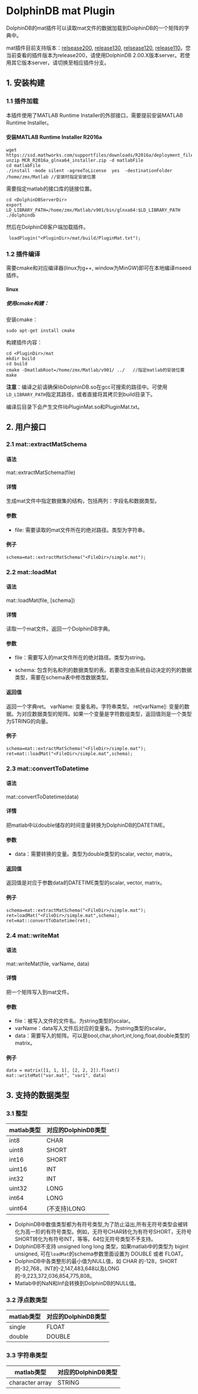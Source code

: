 # DolphinDB mat Plugin

DolphinDB的mat插件可以读取mat文件的数据加载到DolphinDB的一个矩阵的字典中。

mat插件目前支持版本：[relsease200](https://github.com/dolphindb/DolphinDBPlugin/blob/release200/mat/README.md), [release130](https://github.com/dolphindb/DolphinDBPlugin/blob/release130/mat/README.md), [relsease120](https://github.com/dolphindb/DolphinDBPlugin/blob/release120/mat/README.md), [release110](https://github.com/dolphindb/DolphinDBPlugin/blob/release110/mat/README.md)。您当前查看的插件版本为release200，请使用DolphinDB 2.00.X版本server。若使用其它版本server，请切换至相应插件分支。

## 1. 安装构建

### 1.1 插件加载
本插件使用了MATLAB Runtime Installer的外部接口，需要提前安装MATLAB Runtime Installer。
#### 安装MATLAB Runtime Installer R2016a
```
wget https://ssd.mathworks.com/supportfiles/downloads/R2016a/deployment_files/R2016a/installers/glnxa64/MCR_R2016a_glnxa64_installer.zip
unzip MCR_R2016a_glnxa64_installer.zip -d matlabFile
cd matlabFile
./install -mode silent -agreeToLicense  yes  -destinationFolder  /home/zmx/Matlab //安装时指定安装位置
```
需要指定matlab的接口库的链接位置。
```
cd <DolphinDBServerDir>
export LD_LIBRARY_PATH=/home/zmx/Matlab/v901/bin/glnxa64:$LD_LIBRARY_PATH
./dolphindb
```
然后在DolphinDB客户端加载插件。
```
 loadPlugin("<PluginDir>/mat/build/PluginMat.txt");
```

### 1.2 插件编译

需要cmake和对应编译器(linux为g++, window为MinGW)即可在本地编译mseed插件。

#### linux

##### 使用cmake构建：

安装cmake：

```
sudo apt-get install cmake
```

构建插件内容：

```
cd <PluginDir>/mat
mkdir build
cd build
cmake -DmatlabRoot=/home/zmx/Matlab/v901/ ../   //指定matlab的安装位置
make
```

**注意**：编译之前请确保libDolphinDB.so在gcc可搜索的路径中。可使用`LD_LIBRARY_PATH`指定其路径，或者直接将其拷贝到build目录下。

编译后目录下会产生文件libPluginMat.so和PluginMat.txt。

##  2. 用户接口

### 2.1 mat::extractMatSchema

#### 语法

mat::extractMatSchema(file)

#### 详情

生成mat文件中指定数据集的结构，包括两列：字段名和数据类型。

#### 参数

* file: 需要读取的mat文件所在的绝对路径。类型为字符串。

#### 例子

```
schema=mat::extractMatSchema("<FileDir>/simple.mat");
```

### 2.2 mat::loadMat

#### 语法

mat::loadMat(file, [schema])

#### 详情

读取一个mat文件。返回一个DolphinDB字典。

#### 参数
* file：需要写入的mat文件所在的绝对路径。类型为string。

* schema: 包含列名和列的数据类型的表。若要改变由系统自动决定的列的数据类型，需要在schema表中修改数据类型。

#### 返回值
返回一个字典ret。
varName: 变量名称。字符串类型。
ret[varName]: 变量的数据。为对应数据类型的矩阵。如果一个变量是字符数组类型，返回值则是一个类型为STRING的向量。

#### 例子
```
schema=mat::extractMatSchema("<FileDir>/simple.mat");
ret=mat::loadMat("<FileDir>/simple.mat",schema);
```

### 2.3 mat::convertToDatetime

#### 语法

mat::convertToDatetime(data)

#### 详情

把matlab中以double储存的时间变量转换为DolphinDB的DATETIME。

#### 参数

* data：需要转换的变量。类型为double类型的scalar, vector, matrix。

#### 返回值

返回值是对应于参数data的DATETIME类型的scalar, vector, matrix。

#### 例子
```
schema=mat::extractMatSchema("<FileDir>/simple.mat");
ret=loadMat("<FileDir>/simple.mat",schema);
ret=mat::convertToDatetime(ret);
```

### 2.4 mat::writeMat

#### 语法

mat::writeMat(file, varName, data)

#### 详情

把一个矩阵写入到mat文件。

#### 参数

* file：被写入文件的文件名。为string类型的scalar。
* varName：data写入文件后对应的变量名。为string类型的scalar。
* data：需要写入的矩阵。可以是bool,char,short,int,long,float,double类型的matrix。

#### 例子
```
data = matrix([1, 1, 1], [2, 2, 2]).float()
mat::writeMat("var.mat", "var1", data)
```

## 3. 支持的数据类型

### 3.1 整型

| matlab类型          | 对应的DolphinDB类型 |
| ------------------ | :------------------ |
| int8            | CHAR                |
| uint8            | SHORT                |
| int16            | SHORT                |
| uint16            | INT                |
| int32            | INT                |
| uint32            | LONG                |
| int64                 | LONG               |
| uint64              | (不支持)LONG               |

* DolphinDB中数值类型都为有符号类型,为了防止溢出,所有无符号类型会被转化为高一阶的有符号类型。例如，无符号CHAR转化为有符号SHORT，无符号SHORT转化为有符号INT，等等。64位无符号类型不予支持。
* DolphinDB不支持 unsigned long long 类型，如果matlab中的类型为 bigint unsigned, 可在`loadMat`的schema参数里面设置为 DOUBLE 或者 FLOAT。
* DolphinDB中各类整形的最小值为NULL值，如 CHAR 的-128，SHORT的-32,768，INT的-2,147,483,648以及LONG的-9,223,372,036,854,775,808。
* Matlab中的NaN和Inf会转换到DolphinDB的NULL值。
### 3.2 浮点数类型

| matlab类型  | 对应的DolphinDB类型 |
| ---------- | :------------------ |
| single     | FLOAT              |
| double     | DOUBLE              |

### 3.3 字符串类型

| matlab类型           | 对应的DolphinDB类型 |
| ------------------- | :------------------ |
| character array   | STRING              |